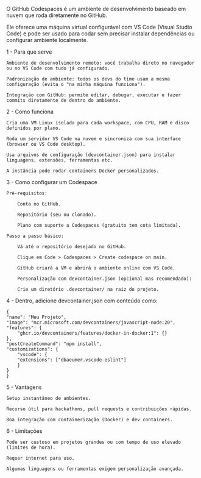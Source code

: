 O GitHub Codespaces é um ambiente de desenvolvimento baseado em nuvem que roda diretamente no GitHub.

Ele oferece uma máquina virtual configurável com VS Code (Visual Studio Code) e pode ser usado para codar
sem precisar instalar dependências ou configurar ambiente localmente.

1 - Para que serve

    Ambiente de desenvolvimento remoto: você trabalha direto no navegador ou no VS Code com tudo já configurado.

    Padronização de ambiente: todos os devs do time usam a mesma configuração (evita o "na minha máquina funciona").

    Integração com GitHub: permite editar, debugar, executar e fazer commits diretamente de dentro do ambiente.

2 - Como funciona

    Cria uma VM Linux isolada para cada workspace, com CPU, RAM e disco definidos por plano.

    Roda um servidor VS Code na nuvem e sincroniza com sua interface (browser ou VS Code desktop).

    Usa arquivos de configuração (devcontainer.json) para instalar linguagens, extensões, ferramentas etc.

    A instância pode rodar containers Docker personalizados.

3 - Como configurar um Codespace

    Pré-requisitos:

        Conta no GitHub.

        Repositório (seu ou clonado).

        Plano com suporte a Codespaces (gratuito tem cota limitada).

    Passo a passo básico:

        Vá até o repositório desejado no GitHub.

        Clique em Code > Codespaces > Create codespace on main.

        GitHub criará a VM e abrirá o ambiente online com VS Code.

        Personalização com devcontainer.json (opcional mas recomendado):

        Crie um diretório .devcontainer/ na raiz do projeto.

4 - Dentro, adicione devcontainer.json com conteúdo como:

    {
    "name": "Meu Projeto",
    "image": "mcr.microsoft.com/devcontainers/javascript-node:20",
    "features": {
        "ghcr.io/devcontainers/features/docker-in-docker:1": {}
    },
    "postCreateCommand": "npm install",
    "customizations": {
        "vscode": {
        "extensions": ["dbaeumer.vscode-eslint"]
        }
    }
    }

5 - Vantagens
    
    Setup instantâneo de ambientes.
    
    Recurso útil para hackathons, pull requests e contribuições rápidas.

    Boa integração com containerização (Docker) e dev containers.

6 - Limitações
    
    Pode ser custoso em projetos grandes ou com tempo de uso elevado (limites de hora).

    Requer internet para uso.

    Algumas linguagens ou ferramentas exigem personalização avançada.
